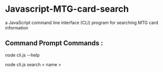 # Javascript-MTG-card-search
a JavaScript command line interface (CLI) program for searching MTG card information

## Command Prompt Commands :
node cli.js --help

node cli.js search < name >
